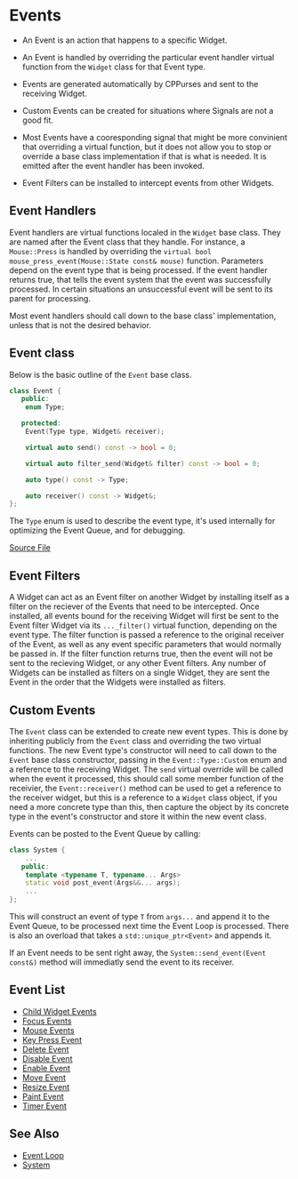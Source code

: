 # Events

-  An Event is an action that happens to a specific Widget.

-  An Event is handled by overriding the particular event handler virtual
   function from the `Widget` class for that Event type.

-  Events are generated automatically by CPPurses and sent to the receiving
   Widget.

- Custom Events can be created for situations where Signals are not a good fit.

- Most Events have a cooresponding signal that might be more convinient that
  overriding a virtual function, but it does not allow you to stop or override a
  base class implementation if that is what is needed. It is emitted after the
  event handler has been invoked.

- Event Filters can be installed to intercept events from other Widgets.

## Event Handlers

Event handlers are virtual functions localed in the `Widget` base class. They
are named after the Event class that they handle. For instance, a `Mouse::Press`
is handled by overriding the `virtual bool mouse_press_event(Mouse::State const&
mouse)` function.  Parameters depend on the event type that is being processed.
If the event handler returns true, that tells the event system that the event
was successfully processed. In certain situations an unsuccessful event will be
sent to its parent for processing.

Most event handlers should call down to the base class' implementation, unless
that is not the desired behavior.

## Event class

Below is the basic outline of the `Event` base class.

```cpp
class Event {
   public:
    enum Type;

   protected:
    Event(Type type, Widget& receiver);

    virtual auto send() const -> bool = 0;

    virtual auto filter_send(Widget& filter) const -> bool = 0;

    auto type() const -> Type;

    auto receiver() const -> Widget&;
};
```

The `Type` enum is used to describe the event type, it's used internally for
optimizing the Event Queue, and for debugging.

[Source File](../../include/cppurses/system/event.hpp)

## Event Filters

A Widget can act as an Event filter on another Widget by installing itself as a
filter on the reciever of the Events that need to be intercepted. Once
installed, all events bound for the receiving Widget will first be sent to the
Event filter Widget via its `..._filter()` virtual function, depending on the
event type. The filter function is passed a reference to the original receiver
of the Event, as well as any event specific parameters that would normally be
passed in. If the filter function returns true, then the event will not be sent
to the recieving Widget, or any other Event filters. Any number of Widgets can
be installed as filters on a single Widget, they are sent the Event in the order
that the Widgets were installed as filters.

## Custom Events

The `Event` class can be extended to create new event types. This is done by
inheriting publicly from the `Event` class and overriding the two virtual
functions. The new Event type's constructor will need to call down to the
`Event` base class constructor, passing in the `Event::Type::Custom` enum and
a reference to the receiving Widget. The `send` virtual override will be called
when the event it processed, this should call some member function of the
receivier, the `Event::receiver()` method can be used to get a reference to the
receiver widget, but this is a reference to a `Widget` class object, if you need
a more concrete type than this, then capture the object by its concrete type in
the event's constructor and store it within the new event class.

Events can be posted to the Event Queue by calling:

```cpp
class System {
    ...
   public:
    template <typename T, typename... Args>
    static void post_event(Args&&... args);
    ...
};
```

This will construct an event of type `T` from `args...` and append it to the
Event Queue, to be processed next time the Event Loop is processed. There is
also an overload that takes a `std::unique_ptr<Event>` and appends it.

If an Event needs to be sent right away, the `System::send_event(Event const&)`
method will immediatly send the event to its receiver.

## Event List

- [Child Widget Events](events/child-widget-events.md)
- [Focus Events](events/focus-events.md)
- [Mouse Events](events/mouse-events.md)
- [Key Press Event](events/key-press-event.md)
- [Delete Event](events/delete-event.md)
- [Disable Event](events/disable-event.md)
- [Enable Event](events/enable-event.md)
- [Move Event](events/move-event.md)
- [Resize Event](events/resize-event.md)
- [Paint Event](events/paint-event.md)
- [Timer Event](events/timer-event.md)

## See Also
- [Event Loop](event-loop.md)
- [System](system.md)
